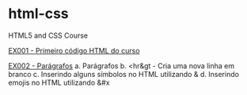 # html-css
HTML5 and CSS Course

<a href="https://alexandrecassilhas.github.io/html-css/exercicios/ex001">EX001 - Primeiro código HTML do curso</a>

<a href="https://alexandrecassilhas.github.io/html-css/exercicios/ex002">EX002 - Parágrafos</a>
<a>
a.	Parágrafos
b.	&lt;hr&gt - Cria uma nova linha em branco
c.	Inserindo alguns símbolos no HTML utilizando &
d.	Inserindo emojis no HTML utilizando &#x
</a>